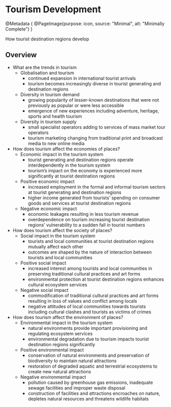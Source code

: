 # Tourism Development

@Metadata {
    @PageImage(purpose: icon, source: "Minimal", alt: "Minimally Complete")
}

How tourist destination regions develop

## Overview

- What are the trends in tourism
    - Globalisation and tourism
        - continued expansion in international tourist arrivals
        - tourism becomes increasingly diverse in tourist generating and destination regions
    - Diversity in tourism demand
        - growing popularity of lesser-known destinations that were not previously as popular or were less accessible
        - emergence of new experiences including adventure, heritage, sports and health tourism
    - Diversity in tourism supply
        - small specialist operators adding to services of mass market tour operators
        - tourism marketing changing from traditional print and broadcast media to new online media
- How does tourism affect the economies of places?
    - Economic impact in the tourism system
        - tourist generating and destination regions operate interdependently in the tourism system
        - tourism’s impact on the economy is experienced more significantly at tourist destination regions
    - Positive economic impact
        - increased employment in the formal and informal tourism sectors at tourist generating and destination regions
        - higher income generated from tourists’ spending on consumer goods and services at tourist destination regions
    - Negative economic impact
        - economic leakages resulting in less tourism revenue
        - overdependence on tourism increasing tourist destination regions’ vulnerability to a sudden fall in tourist numbers
- How does tourism affect the society of places?
    - Social impact in the tourism system
        - tourists and local communities at tourist destination regions mutually affect each other
        - outcomes are shaped by the nature of interaction between tourists and local communities
    - Positive social impact
        - increased interest among tourists and local communities in preserving traditional cultural practices and art forms
        - environmental protection at tourist destination regions enhances cultural ecosystem services
    - Negative social impact
        - commodification of traditional cultural practices and art forms resulting in loss of values and conflict among locals
        - negative attitudes of local communities towards tourists including cultural clashes and tourists as victims of crimes
- How does tourism affect the environment of places?
    - Environmental impact in the tourism system
        - natural environments provide important provisioning and regulating ecosystem services
        - environmental degradation due to tourism impacts tourist destination regions significantly
    - Positive environmental impact
        - conservation of natural environments and preservation of biodiversity to maintain natural attractions
        - restoration of degraded aquatic and terrestrial ecosystems to create new natural attractions
    - Negative environmental impact
        - pollution caused by greenhouse gas emissions, inadequate sewage facilities and improper waste disposal
        - construction of facilities and attractions encroaches on nature, depletes natural resources and threatens wildlife habitats